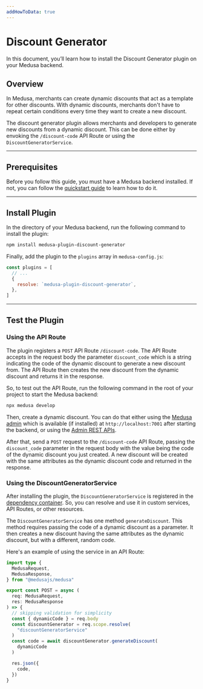 ```yaml
---
addHowToData: true
---
```


# Discount Generator

In this document, you’ll learn how to install the Discount Generator plugin on your Medusa backend.

## Overview

In Medusa, merchants can create dynamic discounts that act as a template for other discounts. With dynamic discounts, merchants don't have to repeat certain conditions every time they want to create a new discount.

The discount generator plugin allows merchants and developers to generate new discounts from a dynamic discount. This can be done either by envoking the `/discount-code` API Route or using the `DiscountGeneratorService`.

---

## Prerequisites

Before you follow this guide, you must have a Medusa backend installed. If not, you can follow the [quickstart guide](../../create-medusa-app.mdx) to learn how to do it.

---

## Install Plugin

In the directory of your Medusa backend, run the following command to install the plugin:

```bash npm2yarn
npm install medusa-plugin-discount-generator
```

Finally, add the plugin to the `plugins` array in `medusa-config.js`:

```js title="medusa-config.js"
const plugins = [
  // ...
  {
    resolve: `medusa-plugin-discount-generator`,
  },
]
```

---

## Test the Plugin

### Using the API Route

The plugin registers a `POST` API Route `/discount-code`. The API Route accepts in the request body the parameter `discount_code` which is a string indicating the code of the dynamic discount to generate a new discount from. The API Route then creates the new discount from the dynamic discount and returns it in the response.

So, to test out the API Route, run the following command in the root of your project to start the Medusa backend:

```bash
npx medusa develop
```

Then, create a dynamic discount. You can do that either using the [Medusa admin](../../user-guide/discounts/create.mdx) which is available (if installed) at `http://localhost:7001` after starting the backend, or using the [Admin REST APIs](../../modules/discounts/admin/manage-discounts.mdx).

After that, send a `POST` request to the `/discount-code` API Route, passing the `discount_code` parameter in the request body with the value being the code of the dynamic discount you just created. A new discount will be created with the same attributes as the dynamic discount code and returned in the response.

### Using the DiscountGeneratorService

After installing the plugin, the `DiscountGeneratorService` is registered in the [dependency container](../../development/fundamentals/dependency-injection.md). So, you can resolve and use it in custom services, API Routes, or other resources.

The `DiscountGeneratorService` has one method `generateDiscount`. This method requires passing the code of a dynamic discount as a parameter. It then creates a new discount having the same attributes as the dynamic discount, but with a different, random code.

Here's an example of using the service in an API Route:

```ts title="src/api/store/generate-discount-code/route.ts"
import type { 
  MedusaRequest, 
  MedusaResponse,
} from "@medusajs/medusa"

export const POST = async (
  req: MedusaRequest, 
  res: MedusaResponse
) => {
  // skipping validation for simplicity
  const { dynamicCode } = req.body
  const discountGenerator = req.scope.resolve(
    "discountGeneratorService"
  )
  const code = await discountGenerator.generateDiscount(
    dynamicCode
  )

  res.json({
    code,
  })
}
```
